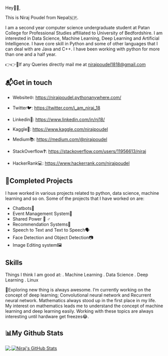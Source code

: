 
<!--
**nirajpoudel18/nirajpoudel18** is a ✨ _special_ ✨ repository because its `README.md` (this file) appears on your GitHub profile.





Here are some ideas to get you started:

- 🔭 I’m currently working on ...
- 🌱 I’m currently learning ...
- 👯 I’m looking to collaborate on ...
- 🤔 I’m looking for help with ...
- 💬 Ask me about ...
- 📫 How to reach me: ...
- 😄 Pronouns: ...
- ⚡ Fun fact: ...
-->
Hey👋🏻,

This is Niraj Poudel from Nepal🇳🇵.

I am a second year computer science undergraduate student at Patan College for Professional Studies affiliated to University of Bedfordshire. I am interested in Data Science, Machine Learning, Deep Learning and Artificial Intelligence. I have core skill in Python and some of other languages that I can deal with are Java and C++. I have been working with python for more than one and a half year.

👉👉📧If any Queries directly mail me at nirajpoudel1818@gmail.com

## 📬Get in touch

* Website🌐: https://nirajpoudel.pythonanywhere.com/

* Twitter🐦: https://twitter.com/i_am_niraj_18

* Linkedin💼: https://www.linkedin.com/in/nj18/

* Kaggle📙: https://www.kaggle.com/nirajpoudel

* Medium📚: https://medium.com/@nirajpoudel

* StackOverflow❓: https://stackoverflow.com/users/11956613/niraj

* HackerRank💻: https://www.hackerrank.com/nirajpoudel

## 🚧Completed Projects

I have worked in various projects related to python, data science, machine learning and so on. Some of the projects that I have worked on are:
* Chatbots🤖
* Event Management System📅
* Shared Power 💁 ♂
* Recommendation Systems📖
* Speech to Text and Text to Speech🗣️
* Face Detection and Object Detection📷
* Image Editing system🖼️

## Skills
Things I think I am good at:
. Machine Learning . Data Science . Deep Learning . Linux


🔭Exploring new thing is always awesome. I’m currently working on the concept of deep learning; Convolutional neural network and Recurrent neural network. Mathematics always stood up in the first place in my life. My interest on mathematics leads me to understand the concept of machine learning and deep learning easily. Working with these topics are always interesting until hardware get freezes😂.



## 📊My Github Stats

<a href="https://github.com/nirajpoudel18/nirajpoudel18">
  <img align="center" src="https://github-readme-stats.vercel.app/api/top-langs/?username=nirajpoudel18&title_color=ffffff&text_color=c9cacc&icon_color=2bbc8a&bg_color=1d1f21" />
</a>

<a href="https://github.com/nirajpoudel18/nirajpoudel18">
  <img align="center" src="https://github-readme-stats.vercel.app/api?username=nirajpoudel18&show_icons=true&line_height=27&count_private=true&title_color=ffffff&text_color=c9cacc&icon_color=2bbc8a&bg_color=1d1f21" alt="Niraj's GitHub Stats" />
</a>


